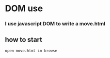 # DOM use
### I use javascript DOM to write a move.html
## how to start
```
open move.html in browse
```
